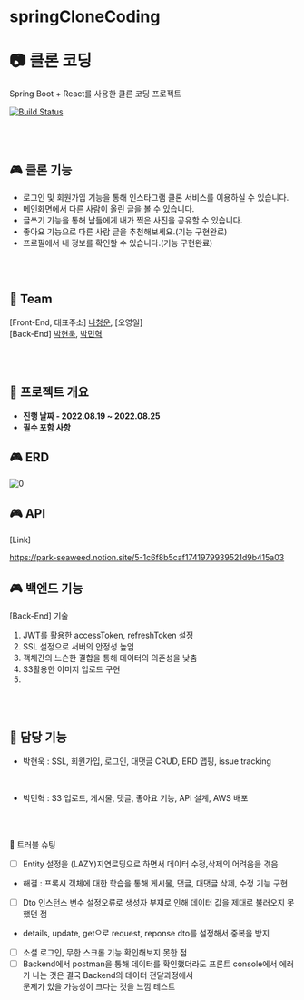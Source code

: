 # springCloneCoding
# 📷 클론 코딩 

Spring Boot + React를 사용한 클론 코딩 프로젝트
<!-- [**[트리스티의 SpringBoot + React를 사용한 클론 코딩 프로젝트에 오신 여러분을 환영합니다!]**]  -->
[![Build Status](https://app.travis-ci.com/Park-Seaweed/travis-test.svg?branch=master)](https://app.travis-ci.com/Park-Seaweed/travis-test)
<br/>


<!-- [**[Fornt-End Github]**]()   -->
<!-- [**[Demo Video]**]()   -->

<br/>
<br/>

🎮 클론 기능
-------------  

- 로그인 및 회원가입 기능을 통해 인스타그램 클론 서비스를 이용하실 수 있습니다.
- 메인화면에서 다른 사람이 올린 글을 볼 수 있습니다.
- 글쓰기 기능을 통해 남들에게 내가 찍은 사진을 공유할 수 있습니다.
- 좋아요 기능으로 다른 사람 글을 추천해보세요.(기능 구현완료)
- 프로필에서 내 정보를 확인할 수 있습니다.(기능 구현완료)

<br/>
<br/>

🤔 Team
-------------  
[Front-End, 대표주소] [나청운](https://github.com/jennywoon/Instagram-Clone), [오영일]
<br/>
[Back-End] [박현욱](https://github.com/pwoogi), [박민혁](https://github.com/Park-Seaweed)

<br/>
<br/>

🤔 프로젝트 개요
-------------  
<ul style="list-style-type: disc;" data-ke-list-type="disc">
<li><b>진행 날짜 - 2022.08.19 ~ 2022.08.25</b></li>
<!-- <li><b>백엔드 프론트 협업, 인스타그램 클론코딩하기</b></li> -->
<li><b>필수 포함 사항</b></li>
</ul>


🎮 ERD
-------------

![0](https://user-images.githubusercontent.com/107388110/186649800-b4bda2df-0b2f-4f63-afec-ac6bd6f08dea.PNG)

🎮 API
-------------
[Link]

https://park-seaweed.notion.site/5-1c6f8b5caf1741979939521d9b415a03


🎮 백엔드 기능
-------------
[Back-End] 기술
1. JWT를 활용한 accessToken, refreshToken 설정
2. SSL 설정으로 서버의 안정성 높임
3. 객체간의 느슨한 결합을 통해 데이터의 의존성을 낮춤
4. S3활용한 이미지 업로드 구현
5. 
<br/>
<br/>

🤔 담당 기능
------------- 
* 박현욱 : SSL, 회원가입, 로그인, 대댓글 CRUD, ERD 맵핑, issue tracking

<br/>

* 박민혁 : S3 업로드, 게시물, 댓글, 좋아요 기능, API 설계, AWS 배포

<br/>
<br/>

🤔 트러블 슈팅
* [ ] Entity 설정을 (LAZY)지연로딩으로 하면서 데이터 수정,삭제의 어려움을 겪음
* 해결 : 프록시 객체에 대한 학습을 통해 게시물, 댓글, 대댓글 삭제, 수정 기능 구현
* [ ] Dto 인스턴스 변수 설정오류로 생성자 부재로 인해 데이터 값을 제대로 불러오지 못했던 점
* details, update, get으로 request, reponse dto를 설정해서 중복을 방지
* [ ] 소셜 로그인, 무한 스크롤 기능 확인해보지 못한 점
* [ ] Backend에서 postman을 통해 데이터를 확인했더라도 프론트 console에서 에러가 나는 것은 결국 Backend의 데이터 전달과정에서  
문제가 있을 가능성이 크다는 것을 느낌 
테스트

<br/>
<br/>
